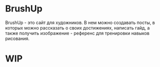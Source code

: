 # BrushUp 
BrushUp - это сайт для художников. В нем можно создавать посты, в которых можно рассказать о своих достижениях, написать гайд, а также получить изображение - референс для тренировки навыков рисования.
# WIP
